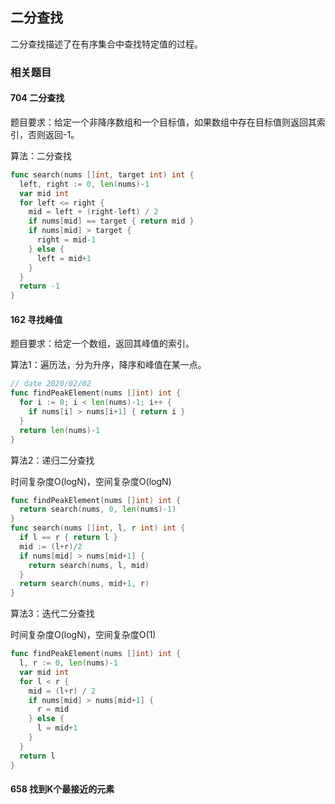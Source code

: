 ## 二分查找

二分查找描述了在有序集合中查找特定值的过程。



### 相关题目

#### 704 二分查找

题目要求：给定一个非降序数组和一个目标值，如果数组中存在目标值则返回其索引，否则返回-1。

算法：二分查找

```go
func search(nums []int, target int) int {
  left, right := 0, len(nums)-1
  var mid int
  for left <= right {
    mid = left + (right-left) / 2
    if nums[mid] == target { return mid }
    if nums[mid] > target {
      right = mid-1
    } else {
      left = mid+1
    }
  }
  return -1
}
```

#### 162 寻找峰值

题目要求：给定一个数组，返回其峰值的索引。

算法1：遍历法，分为升序，降序和峰值在某一点。

```go
// date 2020/02/02
func findPeakElement(nums []int) int {
  for i := 0; i < len(nums)-1; i++ {
    if nums[i] > nums[i+1] { return i }
  }
  return len(nums)-1
}
```

算法2：递归二分查找

时间复杂度O(logN)，空间复杂度O(logN)

```go
func findPeakElement(nums []int) int {
  return search(nums, 0, len(nums)-1)
}
func search(nums []int, l, r int) int {
  if l == r { return l }
  mid := (l+r)/2
  if nums[mid] > nums[mid+1] {
    return search(nums, l, mid)
  }
  return search(nums, mid+1, r)
}
```

算法3：迭代二分查找

时间复杂度O(logN)，空间复杂度O(1)

```go
func findPeakElement(nums []int) int {
  l, r := 0, len(nums)-1
  var mid int
  for l < r {
    mid = (l+r) / 2
    if nums[mid] > nums[mid+1] {
      r = mid
    } else {
      l = mid+1
    }
  }
  return l
}
```

#### 658 找到K个最接近的元素